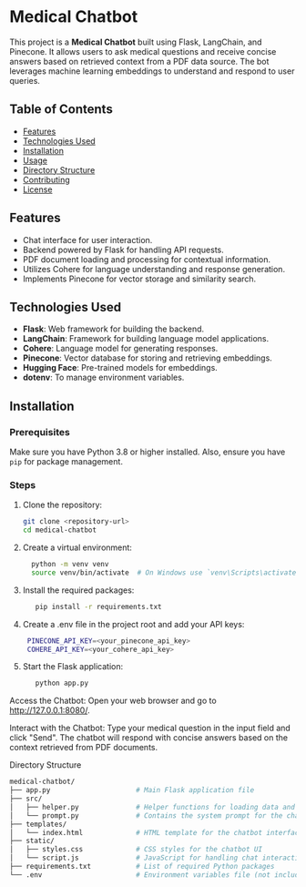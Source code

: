 # Medical Chatbot

This project is a **Medical Chatbot** built using Flask, LangChain, and Pinecone. It allows users to ask medical questions and receive concise answers based on retrieved context from a PDF data source. The bot leverages machine learning embeddings to understand and respond to user queries.

## Table of Contents

- [Features](#features)
- [Technologies Used](#technologies-used)
- [Installation](#installation)
- [Usage](#usage)
- [Directory Structure](#directory-structure)
- [Contributing](#contributing)
- [License](#license)

## Features

- Chat interface for user interaction.
- Backend powered by Flask for handling API requests.
- PDF document loading and processing for contextual information.
- Utilizes Cohere for language understanding and response generation.
- Implements Pinecone for vector storage and similarity search.

## Technologies Used

- **Flask**: Web framework for building the backend.
- **LangChain**: Framework for building language model applications.
- **Cohere**: Language model for generating responses.
- **Pinecone**: Vector database for storing and retrieving embeddings.
- **Hugging Face**: Pre-trained models for embeddings.
- **dotenv**: To manage environment variables.

## Installation

### Prerequisites

Make sure you have Python 3.8 or higher installed. Also, ensure you have `pip` for package management.

### Steps

1. Clone the repository:

   ```bash
   git clone <repository-url>
   cd medical-chatbot
2. Create a virtual environment:

   ```bash
     python -m venv venv
     source venv/bin/activate  # On Windows use `venv\Scripts\activate`

3. Install the required packages:

   ```bash
      pip install -r requirements.txt

4.  Create a .env file in the project root and add your API keys:

      ```bash
       PINECONE_API_KEY=<your_pinecone_api_key>
       COHERE_API_KEY=<your_cohere_api_key>
    
5.  Start the Flask application:

      ```bash
         python app.py

Access the Chatbot: Open your web browser and go to http://127.0.0.1:8080/.

Interact with the Chatbot: Type your medical question in the input field and click "Send". The chatbot will respond with concise answers based on the context retrieved from PDF documents.

Directory Structure

```bash
medical-chatbot/
├── app.py                     # Main Flask application file
├── src/
│   ├── helper.py              # Helper functions for loading data and embeddings
│   └── prompt.py              # Contains the system prompt for the chatbot
├── templates/
│   └── index.html             # HTML template for the chatbot interface
├── static/
│   ├── styles.css             # CSS styles for the chatbot UI
│   └── script.js              # JavaScript for handling chat interactions
├── requirements.txt           # List of required Python packages
└── .env                       # Environment variables file (not included in version control)


